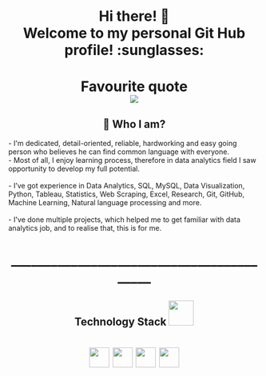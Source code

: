 <h1 align="center">Hi there! 👋
<br>Welcome to my personal Git Hub profile! :sunglasses: </br></h1>

<h1 align="center">Favourite quote
<br><img src="https://i.ibb.co/XDNrzqN/done-is-better-than-perfect.png" /></br></h1>

<h2 align="center">🌱 Who I am?</h2>
- I'm dedicated, detail-oriented, reliable, hardworking and easy going person who believes he can find common language with everyone.
<br>- Most of all, I enjoy learning process, therefore in data analytics field I saw opportunity to develop my full potential.</br>
<br>- I&rsquo;ve got experience in Data Analytics, SQL, MySQL, Data Visualization, Python, Tableau, Statistics, Web Scraping, Excel, Research, Git, GitHub, Machine Learning, Natural language processing and more.</br>
<br>- I've done multiple projects, which helped me to get familiar with data analytics job, and to realise that, this is for me.</br>


<h1 align="center">__________________________________________</h1>
<h2 align="center">Technology Stack <img src="https://media.giphy.com/media/iDaCeaKrHhUI1I8e2b/giphy.gif" width="50" /></h2>
<h1 align="center"><img src="https://img.shields.io/badge/-Python-3776AB?logo=python&amp;logoColor=white&amp;style=flat" height="40" /> <img src="https://img.shields.io/badge/-Jupyter-F37626?logo=jupyter&amp;logoColor=white&amp;style=flat" height="40" /> <img src="https://img.shields.io/badge/-MySQL-4479A1?logo=mysql&amp;logoColor=white&amp;style=flat" height="40" /> <img src="https://img.shields.io/badge/-Tableau-315F85?logo=tableau&amp;logoColor=white&amp;style=flat" height="40" /></h1>